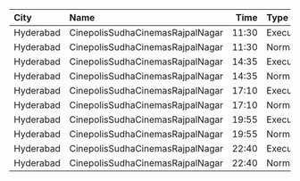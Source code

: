 | City      | Name                             |  Time | Type      | Price | Capacity | Booked |
| :-------- | :------------------------------- | ----: | :-------- | ----: | -------: | -----: |
| Hyderabad | CinepolisSudhaCinemasRajpalNagar | 11:30 | Executive |  150₹ |      175 |      1 |
| Hyderabad | CinepolisSudhaCinemasRajpalNagar | 11:30 | Normal    |  150₹ |       92 |      0 |
| Hyderabad | CinepolisSudhaCinemasRajpalNagar | 14:35 | Executive |  150₹ |      175 |     33 |
| Hyderabad | CinepolisSudhaCinemasRajpalNagar | 14:35 | Normal    |  150₹ |       92 |      0 |
| Hyderabad | CinepolisSudhaCinemasRajpalNagar | 17:10 | Executive |  150₹ |      133 |     11 |
| Hyderabad | CinepolisSudhaCinemasRajpalNagar | 17:10 | Normal    |  150₹ |       72 |      0 |
| Hyderabad | CinepolisSudhaCinemasRajpalNagar | 19:55 | Executive |  150₹ |      133 |     11 |
| Hyderabad | CinepolisSudhaCinemasRajpalNagar | 19:55 | Normal    |  150₹ |       72 |      0 |
| Hyderabad | CinepolisSudhaCinemasRajpalNagar | 22:40 | Executive |  150₹ |      133 |     57 |
| Hyderabad | CinepolisSudhaCinemasRajpalNagar | 22:40 | Normal    |  150₹ |       72 |      0 |